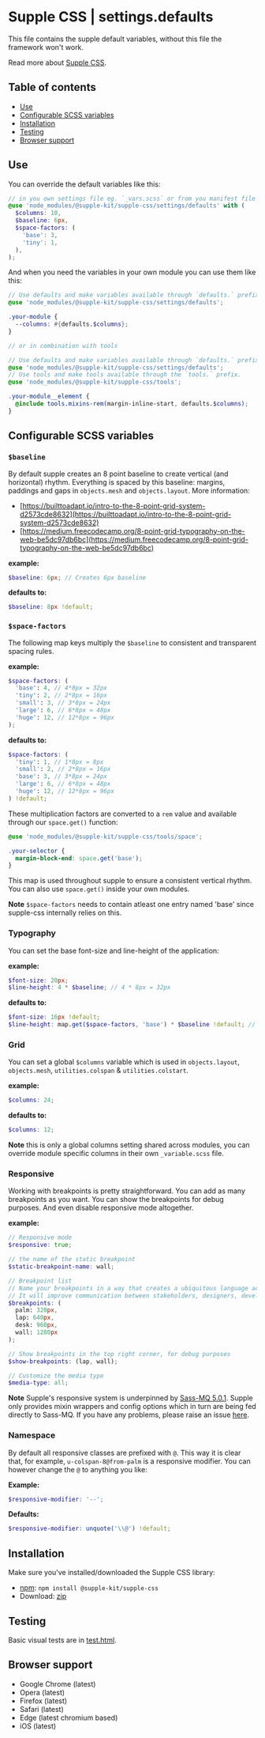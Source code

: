 # Supple CSS | settings.defaults

This file contains the supple default variables, without this file the framework won't work.

Read more about [Supple CSS](https://github.com/supple-css/supple).

## Table of contents

* [Use](#use)
* [Configurable SCSS variables](#configurable-scss-variables)
* [Installation](#installation)
* [Testing](#testing)
* [Browser support](#browser-support)

## Use
You can override the default variables like this:

```scss
// in you own settings file eg. `_vars.scss` or from you manifest file eg. `styles.scss`
@use 'node_modules/@supple-kit/supple-css/settings/defaults' with (
  $columns: 10,
  $baseline: 6px,
  $space-factors: (
    'base': 3,
    'tiny': 1,
  ),
);
```

And when you need the variables in your own module you can use them like this:

```scss
// Use defaults and make variables available through `defaults.` prefix.
@use 'node_modules/@supple-kit/supple-css/settings/defaults';

.your-module {
  --columns: #{defaults.$columns};
}

// or in combination with tools

// Use defaults and make variables available through `defaults.` prefix.
@use 'node_modules/@supple-kit/supple-css/settings/defaults';
// Use tools and make tools available through the `tools.` prefix.
@use 'node_modules/@supple-kit/supple-css/tools';

.your-module__element {
  @include tools.mixins-rem(margin-inline-start, defaults.$columns);
}
```


## Configurable SCSS variables

### `$baseline`
By default supple creates an 8 point baseline to create vertical (and horizontal) rhythm. Everything is spaced by this baseline: margins, paddings and gaps in `objects.mesh` and `objects.layout`. More information:
* [https://builttoadapt.io/intro-to-the-8-point-grid-system-d2573cde8632](https://builttoadapt.io/intro-to-the-8-point-grid-system-d2573cde8632)
* [https://medium.freecodecamp.org/8-point-grid-typography-on-the-web-be5dc97db6bc](https://medium.freecodecamp.org/8-point-grid-typography-on-the-web-be5dc97db6bc)

**example:**
```scss
$baseline: 6px; // Creates 6px baseline
```

**defaults to:**
```scss
$baseline: 8px !default;
```

### `$space-factors`
The following map keys multiply the `$baseline` to consistent and transparent spacing rules.

**example:**
```scss
$space-factors: (
  'base': 4, // 4*8px = 32px
  'tiny': 2, // 2*8px = 16px
  'small': 3, // 3*8px = 24px
  'large': 6, // 6*8px = 48px
  'huge': 12, // 12*8px = 96px
);
```

**defaults to:**
```scss
$space-factors: (
  'tiny': 1, // 1*8px = 8px
  'small': 2, // 2*8px = 16px
  'base': 3, // 3*8px = 24px
  'large': 6, // 6*8px = 48px
  'huge': 12, // 12*8px = 96px
) !default;
```

These multiplication factors are converted to a `rem` value and available through our `space.get()` function:

```scss
@use 'node_modules/@supple-kit/supple-css/tools/space';

.your-selector {
  margin-block-end: space.get('base');
}
```
This map is used throughout supple to ensure a consistent vertical rhythm. You can also use `space.get()` inside your own modules.

**Note** `$space-factors` needs to contain atleast one entry named 'base' since supple-css internally relies on this.

### Typography
You can set the base font-size and line-height of the application:

**example:**
```scss
$font-size: 20px;
$line-height: 4 * $baseline; // 4 * 8px = 32px
```

**defaults to:**
```scss
$font-size: 16px !default;
$line-height: map.get($space-factors, 'base') * $baseline !default; // 3 * 8px = 24px
```

### Grid
You can set a global `$columns` variable which is used in `objects.layout`, `objects.mesh`, `utilities.colspan` & `utilities.colstart`.

**example:**
```scss
$columns: 24;
```

**defaults to:**
```scss
$columns: 12;
```

**Note** this is only a global columns setting shared across modules, you can override module specific columns in their own `_variable.scss` file.

### Responsive
Working with breakpoints is pretty straightforward. You can add as many breakpoints as you want. You can show the breakpoints for debug purposes. And even disable responsive mode altogether.

**example:**
```scss
// Responsive mode
$responsive: true;

// the name of the static breakpoint
$static-breakpoint-name: wall;

// Breakpoint list
// Name your breakpoints in a way that creates a ubiquitous language across team members.
// It will improve communication between stakeholders, designers, developers, and testers.
$breakpoints: (
  palm: 320px,
  lap: 640px,
  desk: 960px,
  wall: 1280px
);

// Show breakpoints in the top right corner, for debug purposes
$show-breakpoints: (lap, wall);

// Customize the media type
$media-type: all;
```

**Note** Supple's responsive system is underpinned by [Sass-MQ 5.0.1](https://sass-mq.github.io/sass-mq/). Supple only provides mixin wrappers and config options which in turn are being fed directly to Sass-MQ. If you have any problems, please raise an issue [here](https://github.com/sass-mq/sass-mq/issues).


### Namespace
By default all responsive classes are prefixed with `@`. This way it is clear that, for example, `u-colspan-8@from-palm` is a responsive modifier. You can however change the `@` to anything you like:

**Example:**
```scss
$responsive-modifier: '--';
```

**Defaults:**
```scss
$responsive-modifier: unquote('\\@') !default;
```


## Installation
Make sure you've installed/downloaded the Supple CSS library:

* [npm](https://www.npmjs.com/package/@supple-kit/supple-css): `npm install @supple-kit/supple-css`
* Download: [zip](https://github.com/supple-kit/supple-css/releases/latest)


## Testing
Basic visual tests are in [test.html](./test.html).


## Browser support

* Google Chrome (latest)
* Opera (latest)
* Firefox (latest)
* Safari (latest)
* Edge (latest chromium based)
* iOS (latest)
